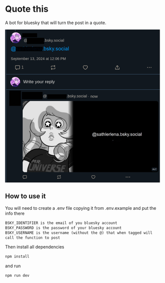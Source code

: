# Quote this

A bot for bluesky that will turn the post in a quote.

<img src="./assets/readme_print.png" />

## How to use it

You will need to create a .env file copying it from .env.example and put the info there

```
BSKY_IDENTIFIER is the email of you bluesky account
BSKY_PASSWORD is the password of your bluesky account
BSKY_USERNAME is the username (without the @) that when tagged will call the function to post
```

Then install all dependencies
```bash
npm install
```

and run
```bash
npm run dev
```
